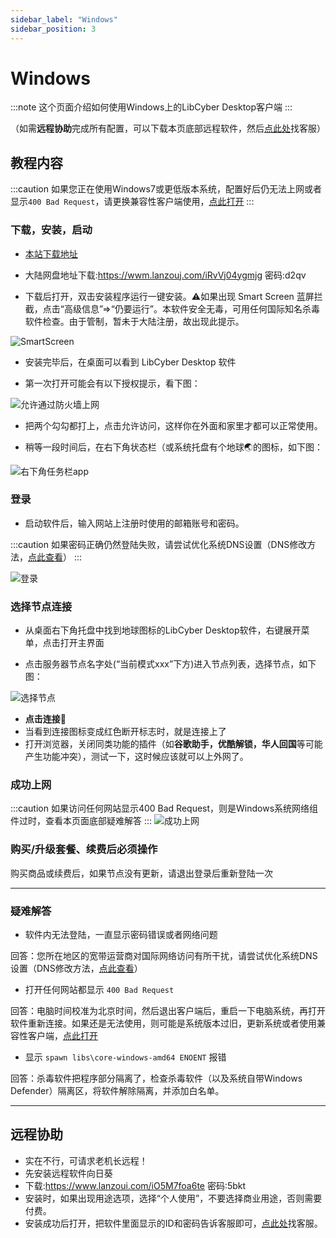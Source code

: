 ```yaml
---
sidebar_label: "Windows"
sidebar_position: 3
---
```

# Windows

:::note
这个页面介绍如何使用Windows上的LibCyber Desktop客户端
:::

（如需**远程协助**完成所有配置，可以下载本页底部远程软件，然后[点此处](https://go.crisp.chat/chat/embed/?website_id=9bf1c6d9-b23b-4b0c-95aa-fbeac29d2be6)找客服）

## 教程内容

:::caution
如果您正在使用Windows7或更低版本系统，配置好后仍无法上网或者显示`400 Bad Request`，请更换兼容性客户端使用，[点此打开](../quan-ping-tai-shi-yong-jiao-cheng-1/windows.md)
:::
### 下载，安装，启动
- [本站下载地址](https://panel.libcyber.xyz/clients/V2.0.2/win32/LibCyber-V2.0.2.zip)

- 大陆网盘地址下载:https://wwm.lanzouj.com/iRvVj04ygmjg 密码:d2qv

- 下载后打开，双击安装程序运行一键安装。⚠️如果出现 Smart Screen 蓝屏拦截，点击“高级信息”=>“仍要运行”。本软件安全无毒，可用任何国际知名杀毒软件检查。由于管制，暂未于大陆注册，故出现此提示。

![SmartScreen][smartscreen]

- 安装完毕后，在桌面可以看到 LibCyber Desktop 软件

- 第一次打开可能会有以下授权提示，看下图：

![允许通过防火墙上网][firewall-allow]

- 把两个勾勾都打上，点击允许访问，这样你在外面和家里才都可以正常使用。

- 稍等一段时间后，在右下角状态栏（或系统托盘有个地球🌏的图标，如下图：

![右下角任务栏app][app-in-dock]

### 登录

- 启动软件后，输入网站上注册时使用的邮箱账号和密码。

:::caution
如果密码正确仍然登陆失败，请尝试优化系统DNS设置（DNS修改方法，[点此查看](../qi-ta-chang-jian-wen-ti/xiu-gai-dns-windows.md)）
:::

![登录][login]

### 选择节点连接

- 从桌面右下角托盘中找到地球图标的LibCyber Desktop软件，右键展开菜单，点击打开主界面

- 点击服务器节点名字处(“当前模式xxx”下方)进入节点列表，选择节点，如下图：

![选择节点][select-node]

- **点击连接**🚀
- 当看到连接图标变成红色断开标志时，就是连接上了
- 打开浏览器，关闭同类功能的插件（如**谷歌助手，优酷解锁，华人回国**等可能产生功能冲突），测试一下，这时候应该就可以上外网了。

### 成功上网
:::caution
如果访问任何网站显示400 Bad Request，则是Windows系统网络组件过时，查看本页面底部疑难解答
:::
![成功上网][success]

### 购买/升级套餐、续费后必须操作

购买商品或续费后，如果节点没有更新，请退出登录后重新登陆一次

---
### 疑难解答

- 软件内无法登陆，一直显示密码错误或者网络问题

回答：您所在地区的宽带运营商对国际网络访问有所干扰，请尝试优化系统DNS设置（DNS修改方法，[点此查看](../qi-ta-chang-jian-wen-ti/xiu-gai-dns-windows.md)）

- 打开任何网站都显示 `400 Bad Request`

回答：电脑时间校准为北京时间，然后退出客户端后，重启一下电脑系统，再打开软件重新连接。如果还是无法使用，则可能是系统版本过旧，更新系统或者使用兼容性客户端，[点此打开](../quan-ping-tai-shi-yong-jiao-cheng-1/windows.md)

- 显示 `spawn libs\core-windows-amd64 ENOENT` 报错

回答：杀毒软件把程序部分隔离了，检查杀毒软件（以及系统自带Windows Defender）隔离区，将软件解除隔离，并添加白名单。

---
## 远程协助

- 实在不行，可请求老机长远程！
- 先安装远程软件向日葵
- 下载:https://www.lanzoui.com/iO5M7foa6te 密码:5bkt
- 安装时，如果出现用途选项，选择“个人使用”，不要选择商业用途，否则需要付费。
- 安装成功后打开，把软件里面显示的ID和密码告诉客服即可，[点此处](https://go.crisp.chat/chat/embed/?website_id=9bf1c6d9-b23b-4b0c-95aa-fbeac29d2be6)找客服。

[app-in-dir]: /img/pirate-windows/app-in-dir.jpg "在文件夹中打开软件"
[smartscreen]: /img/pirate-windows/smartscreen.jpg "SmartScreen"
[firewall-allow]: /img/pirate-windows/firewall-allow.jpg "允许通过防火墙上网"
[login]: /img/pirate-windows/login.jpg "登录"
[app-in-dock]: /img/pirate-windows/app-in-dock.jpg "任务栏中的app"
[select-node]: /img/pirate-windows/select-node.jpg "选择节点"
[success]: /img/pirate-windows/success.jpg "成功上网"



